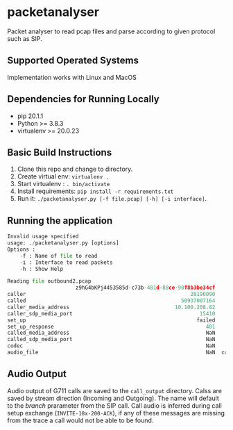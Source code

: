 # packetanalyser

Packet analyser to read pcap files and parse according to given protocol such as SIP.

## Supported Operated Systems

Implementation works with Linux and MacOS

## Dependencies for Running Locally

- pip 20.1.1
- Python >= 3.8.3
- virtualenv >= 20.0.23

## Basic Build Instructions

1. Clone this repo and change to directory.
2. Create virtual env: `virtualenv .`
3. Start virtualenv : `. bin/activate`
4. Install requirements: `pip install -r requirements.txt`
5. Run it: `./packetanalyser.py [-f file.pcap] [-h] [-i interface]`.

## Running the application

```$./packetanalyser.py -h
Invalid usage specified
usage: ./packetanalyser.py [options]
Options :
	-f : Name of file to read
	-i : Interface to read packets
	-h : Show Help
```

```$./packetanalyser.py -f outbound2.pcap
Reading file outbound2.pcap
                      z9hG4bKPj4453585d-c73b-481d-88ce-90f8b3be34cf      z9hG4bKPj4397c8a4-1220-4bf3-9f21-2959810dcd1d
caller                                                     28190090                                           28190090
called                                                  50937007164                                        50937007164
caller_media_address                                  10.100.208.82                                      10.100.208.82
caller_sdp_media_port                                         15410                                              15410
set_up                                                       failed                                            success
set_up_response                                                 401                                                200
called_media_address                                            NaN                                        10.100.77.4
called_sdp_media_port                                           NaN                                              26876
codec                                                           NaN                                               PCMU
audio_file                                                      NaN  call_audio/z9hG4bKPj4397c8a4-1220-4bf3-9f21-29...
```

## Audio Output

Audio output of G711 calls are saved to the `call_output` directory. Calss are saved by stream direction (Incoming and Outgoing). The name will default to the _branch_ prarameter from the SIP call. Call audio is inferred during call setup exchange (`INVITE-18x-200-ACK`), if any of these messages are missing from the trace a call would not be able to be found.
